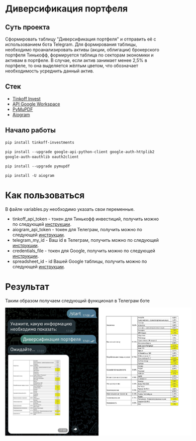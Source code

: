 # Диверсификация портфеля

## Суть проекта
Сформировать таблицу "Диверсификация портфеля" и отправить её с использованием бота Telegram. Для формирования таблицы, необходимо проанализировать активы (акции, облигации) брокерского портфеля Тинькофф, формируется таблица по секторам экономики и активам в портфеле. В случае, если актив занимает менее 2,5% в портфеле, то она выделяется жёлтым цветом, что обозначает необходимость усреднить данный актив.

## Стек
- [Tinkoff Invest](https://github.com/Tinkoff/invest-python)
- [API Google Workspace](https://developers.google.com/sheets/api/quickstart/python?hl=ru)
- [PyMuPDF](https://pymupdf.readthedocs.io/en/latest/index.html)
- [Aiogram](https://docs.aiogram.dev/en/latest/)

## Начало работы
<!-- termynal -->
```
pip install tinkoff-investments
```
```
pip install --upgrade google-api-python-client google-auth-httplib2 google-auth-oauthlib oauth2client
```
```
pip install --upgrade pymupdf
```
```
pip install -U aiogram
```

# Как пользоваться
В файле variables.py необходимо указать свои переменные.

- tinkoff_api_token - токен для Тинькофф инвестиций, получить можно по следующей [инструкции](https://tinkoff.github.io/investAPI/token/#:~:text=%D1%80%D0%B0%D0%B1%D0%BE%D1%82%D0%BE%D1%81%D0%BF%D0%BE%D1%81%D0%BE%D0%B1%D0%BD%D0%BE%D1%81%D1%82%D0%B8%20%D0%B2%D1%81%D0%B5%D1%85%20%D0%B0%D0%BB%D0%B3%D0%BE%D1%80%D0%B8%D1%82%D0%BC%D0%BE%D0%B2.-,%D0%9F%D0%BE%D0%BB%D1%83%D1%87%D0%B5%D0%BD%D0%B8%D0%B5%20%D1%82%D0%BE%D0%BA%D0%B5%D0%BD%D0%B0,-%D0%9F%D0%B5%D1%80%D0%B5%D0%B9%D0%B4%D0%B8%D1%82%D0%B5%20%D0%B2%20%D0%BD%D0%B0%D1%81%D1%82%D1%80%D0%BE%D0%B9%D0%BA%D0%B8).
- aiogram_api_token - токен для Телеграм, получить можно по следующей [инструкции](https://botcreators.ru/blog/botfather-instrukciya/).
- telegram_my_id - Ваш id в Телеграм, получить можно по следующей [инструкции](https://perfluence.net/blog/article/kak-uznat-id-telegram#:~:text=%D0%9A%D0%B0%D0%BA%20%D0%A3%D0%B7%D0%BD%D0%B0%D1%82%D1%8C%20%D0%A1%D0%B2%D0%BE%D0%B9%20ID%20Telegram%3F).
- credentials_file - токен для Google, получить можно по следующей [инструкции](https://www.youtube.com/watch?v=Bf8KHZtcxnA).
- spreadsheet_id - id Вашей Google таблицы, получить можно по следующей [инструкции](https://www.oksheets.com/get-spreadsheet-id/#:~:text=%D0%9D%D0%B0%D0%B9%D0%B4%D0%B8%D1%82%D0%B5%20%D0%B8%D0%B4%D0%B5%D0%BD%D1%82%D0%B8%D1%84%D0%B8%D0%BA%D0%B0%D1%82%D0%BE%D1%80%20%D1%8D%D0%BB%D0%B5%D0%BA%D1%82%D1%80%D0%BE%D0%BD%D0%BD%D0%BE%D0%B9%20%D1%82%D0%B0%D0%B1%D0%BB%D0%B8%D1%86%D1%8B%20Google%2C%20%D0%B8%D1%81%D0%BF%D0%BE%D0%BB%D1%8C%D0%B7%D1%83%D1%8F%20URL%2D%D0%B0%D0%B4%D1%80%D0%B5%D1%81).

# Результат
Таким образом получаем следующий функционал в Телеграм боте
<div style="display: flex">
<img src="/img/1.jpg" width="300">
<img src="/img/2.jpg" width="300">
</div>
